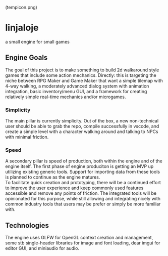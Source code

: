 
(tempicon.png)
# linjaloje
a small engine for small games

## Engine Goals
The goal of this project is to make something to build 2d walkaround style games that include some action mechanics. Directly: this is targeting the niche between RPG Maker and Game Maker that want a simple tilemap with 4-way walking, a moderately advanced dialog system with animation integration, basic inventory/menu GUI, and a framework for creating relatively simple real-time mechanics and/or microgames.  

### Simplicity
The main pillar is currently simplicity. Out of the box, a new non-technical user should be able to grab the repo, compile successfully in vscode, and create a simple level with a character walking around and talking to NPCs with minimal friction.

### Speed
A secondary pillar is speed of production, both within the engine and of the engine itself. The first phase of engine produciton is getting an MVP up utilizing existing generic tools. Support for importing data from these tools is planned to continue as the engine matures.  
To facilitate quick creation and prototyping, there will be a continued effort to improve the user experience and keep commonly used features accessible and remove any points of friction. The integrated tools will be opinionated for this purpose, while still allowing and integrating nicely with common industry tools that users may be prefer or simply be more familiar with.

## Technologies
The engine uses GLFW for OpenGL context creation and management, some stb single-header libraries for image and font loading, dear imgui for editor GUI, and miniaudio for audio.
